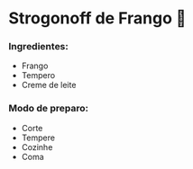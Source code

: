 # Strogonoff de Frango :chicken:



### Ingredientes:

- Frango
- Tempero
- Creme de leite



### Modo de preparo:

- Corte
- Tempere
- Cozinhe
- Coma







